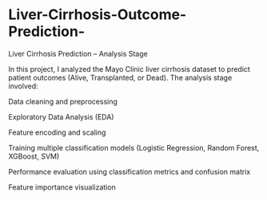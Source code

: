 # Liver-Cirrhosis-Outcome-Prediction-
Liver Cirrhosis Prediction – Analysis Stage

In this project, I analyzed the Mayo Clinic liver cirrhosis dataset to predict patient outcomes (Alive, Transplanted, or Dead).
The analysis stage involved:

Data cleaning and preprocessing

Exploratory Data Analysis (EDA)

Feature encoding and scaling

Training multiple classification models (Logistic Regression, Random Forest, XGBoost, SVM)

Performance evaluation using classification metrics and confusion matrix

Feature importance visualization
